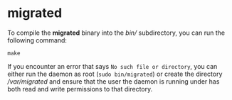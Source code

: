 # migrated

To compile the **migrated** binary into the *bin/* subdirectory, you can run the following command:

```
make
```

If you encounter an error that says `No such file or directory`, you can either run the daemon as root (`sudo bin/migrated`) or create the directory */var/migrated* and ensure that the user the daemon is running under has both read and write permissions to that directory.
